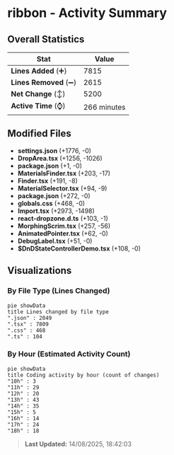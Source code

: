 # ribbon - Activity Summary 

## Overall Statistics

| Stat                   | Value                                                             |
| ---------------------- | ----------------------------------------------------------------- |
| **Lines Added** (➕)   | 7815                                          |
| **Lines Removed** (➖) | 2615                                        |
| **Net Change** (↕)    | 5200                |
| **Active Time** (⌚)   | 266 minutes |


## Modified Files
- **settings.json** (+1776, -0)
- **DropArea.tsx** (+1256, -1026)
- **package.json** (+1, -0)
- **MaterialsFinder.tsx** (+203, -17)
- **Finder.tsx** (+191, -8)
- **MaterialSelector.tsx** (+94, -9)
- **package.json** (+272, -0)
- **globals.css** (+468, -0)
- **Import.tsx** (+2973, -1498)
- **react-dropzone.d.ts** (+103, -1)
- **MorphingScrim.tsx** (+257, -56)
- **AnimatedPointer.tsx** (+62, -0)
- **DebugLabel.tsx** (+51, -0)
- **$DnDStateControllerDemo.tsx** (+108, -0)

## Visualizations

### By File Type (Lines Changed)

```mermaid
pie showData
title Lines changed by file type
".json" : 2049
".tsx" : 7809
".css" : 468
".ts" : 104
```

### By Hour (Estimated Activity Count)

```mermaid
pie showData
title Coding activity by hour (count of changes)
"10h" : 3
"11h" : 29
"12h" : 20
"13h" : 43
"14h" : 35
"15h" : 5
"16h" : 14
"17h" : 24
"18h" : 18
```


> **Last Updated:** 14/08/2025, 18:42:03